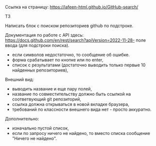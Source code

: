 Ссылка на страницу:
https://lafeen-html.github.io/GitHub-search/

ТЗ

Написать блок с поиском репозиториев github по подстроке.

Документация по работе с API здесь:
https://docs.github.com/en/rest/search?apiVersion=2022-11-28- поле ввода (для подстроки поиска).

- если символов недостаточно, то сообщение об ошибке.
- форма срабатывает по кнопке или по enter,
- список с результатами (достаточно выводить только первые 10 найденных репозиториев),

Внешний вид:
- выводить название и еще пару полей,
- название по совместительству должно быть ссылкой на соответвующий git репозиторий,
- ссылка должна открываться в новой вкладке браузера,
- требований по классности внешнего вида нет - просто аккуратно.

Дополнительно:
- изначально пустой список,
- если по запросу ничего не найдено, то вместо списка сообщение "Ничего не найдено".
